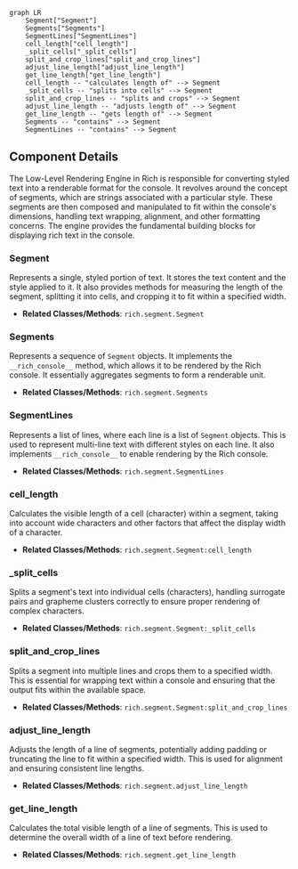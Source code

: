```mermaid
graph LR
    Segment["Segment"]
    Segments["Segments"]
    SegmentLines["SegmentLines"]
    cell_length["cell_length"]
    _split_cells["_split_cells"]
    split_and_crop_lines["split_and_crop_lines"]
    adjust_line_length["adjust_line_length"]
    get_line_length["get_line_length"]
    cell_length -- "calculates length of" --> Segment
    _split_cells -- "splits into cells" --> Segment
    split_and_crop_lines -- "splits and crops" --> Segment
    adjust_line_length -- "adjusts length of" --> Segment
    get_line_length -- "gets length of" --> Segment
    Segments -- "contains" --> Segment
    SegmentLines -- "contains" --> Segment
```

## Component Details

The Low-Level Rendering Engine in Rich is responsible for converting styled text into a renderable format for the console. It revolves around the concept of segments, which are strings associated with a particular style. These segments are then composed and manipulated to fit within the console's dimensions, handling text wrapping, alignment, and other formatting concerns. The engine provides the fundamental building blocks for displaying rich text in the console.

### Segment
Represents a single, styled portion of text. It stores the text content and the style applied to it. It also provides methods for measuring the length of the segment, splitting it into cells, and cropping it to fit within a specified width.
- **Related Classes/Methods**: `rich.segment.Segment`

### Segments
Represents a sequence of `Segment` objects. It implements the `__rich_console__` method, which allows it to be rendered by the Rich console. It essentially aggregates segments to form a renderable unit.
- **Related Classes/Methods**: `rich.segment.Segments`

### SegmentLines
Represents a list of lines, where each line is a list of `Segment` objects. This is used to represent multi-line text with different styles on each line. It also implements `__rich_console__` to enable rendering by the Rich console.
- **Related Classes/Methods**: `rich.segment.SegmentLines`

### cell_length
Calculates the visible length of a cell (character) within a segment, taking into account wide characters and other factors that affect the display width of a character.
- **Related Classes/Methods**: `rich.segment.Segment:cell_length`

### _split_cells
Splits a segment's text into individual cells (characters), handling surrogate pairs and grapheme clusters correctly to ensure proper rendering of complex characters.
- **Related Classes/Methods**: `rich.segment.Segment:_split_cells`

### split_and_crop_lines
Splits a segment into multiple lines and crops them to a specified width. This is essential for wrapping text within a console and ensuring that the output fits within the available space.
- **Related Classes/Methods**: `rich.segment.Segment:split_and_crop_lines`

### adjust_line_length
Adjusts the length of a line of segments, potentially adding padding or truncating the line to fit within a specified width. This is used for alignment and ensuring consistent line lengths.
- **Related Classes/Methods**: `rich.segment.adjust_line_length`

### get_line_length
Calculates the total visible length of a line of segments. This is used to determine the overall width of a line of text before rendering.
- **Related Classes/Methods**: `rich.segment.get_line_length`
